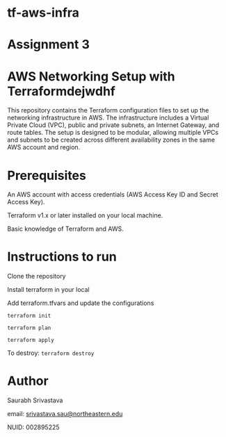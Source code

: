 # tf-aws-infra
# Assignment 3

# AWS Networking Setup with Terraformdejwdhf

This repository contains the Terraform configuration files to set up the networking infrastructure in AWS. The infrastructure includes a Virtual Private Cloud (VPC), public and private subnets, an Internet Gateway, and route tables. The setup is designed to be modular, allowing multiple VPCs and subnets to be created across different availability zones in the same AWS account and region.

# Prerequisites

An AWS account with access credentials (AWS Access Key ID and Secret Access Key).

Terraform v1.x or later installed on your local machine.

Basic knowledge of Terraform and AWS.

# Instructions to run

Clone the repository

Install terraform in your local

Add terraform.tfvars and update the configurations

`terraform init`

`terraform plan`

`terraform apply`

To destroy: `terraform destroy`

# Author
Saurabh Srivastava

email: srivastava.sau@northeastern.edu

NUID: 002895225



